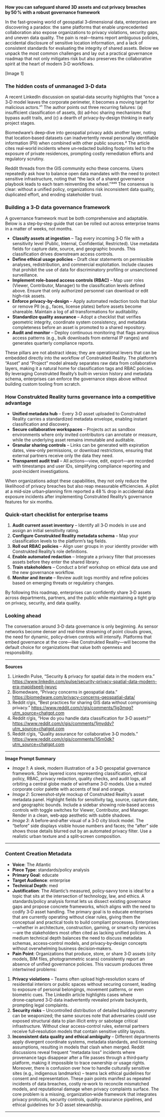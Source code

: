 **How you can safeguard shared 3D assets and cut privacy breaches by 50 % with a robust governance framework**

In the fast‑growing world of geospatial 3‑dimensional data, enterprises are discovering a paradox: the same platforms that enable unprecedented collaboration also expose organizations to privacy violations, security gaps, and uneven data quality. The pain is real—teams report ambiguous policies, accidental disclosure of sensitive location information, and a lack of consistent standards for evaluating the integrity of shared assets. Below we unpack the most common challenges and lay out a practical governance roadmap that not only mitigates risk but also preserves the collaborative spirit at the heart of modern 3‑D workflows.  

[Image 1]

### The hidden costs of unmanaged 3‑D data

A recent LinkedIn discussion on spatial‑data security highlights that “once a 3‑D model leaves the corporate perimeter, it becomes a moving target for malicious actors.”¹ The author points out three recurring failures: (a) insufficient classification of assets, (b) ad‑hoc sharing mechanisms that bypass audit trails, and (c) a dearth of privacy‑by‑design thinking in early project stages.  

Biomedware’s deep‑dive into geospatial privacy adds another layer, noting that location‑based datasets can inadvertently reveal personally identifiable information (PII) when combined with other public sources.² The article cites real‑world incidents where un‑redacted building footprints led to the exposure of private residences, prompting costly remediation efforts and regulatory scrutiny.  

Reddit threads from the GIS community echo these concerns. Users repeatedly ask how to balance open data mandates with the need to protect sensitive infrastructure, noting that “the lack of a shared governance playbook leads to each team reinventing the wheel.”³⁴⁵ The consensus is clear: without a unified policy, organizations risk inconsistent data quality, duplicated effort, and eroding stakeholder trust.

### Building a 3‑D data governance framework

A governance framework must be both comprehensive and adaptable. Below is a step‑by‑step guide that can be rolled out across enterprise teams in a matter of weeks, not months.

- **Classify assets at ingestion** – Tag every incoming 3‑D file with a sensitivity level (Public, Internal, Confidential, Restricted). Use metadata fields for capture date, source, and geographic bounds. This classification drives downstream access controls.  
- **Define ethical usage policies** – Draft clear statements on permissible analyses, redistribution, and commercial exploitation. Include clauses that prohibit the use of data for discriminatory profiling or unsanctioned surveillance.  
- **Implement role‑based access controls (RBAC)** – Map user roles (Viewer, Contributor, Manager) to the classification levels defined above. Ensure that only authorized personnel can download or edit high‑risk assets.  
- **Enforce privacy‑by‑design** – Apply automated redaction tools that blur or remove PII (e.g., faces, license plates) before assets become shareable. Maintain a log of all transformations for auditability.  
- **Standardize quality assurance** – Adopt a checklist that verifies geometric integrity, coordinate system consistency, and metadata completeness before an asset is promoted to a shared repository.  
- **Audit and monitor** – Deploy continuous monitoring that flags anomalous access patterns (e.g., bulk downloads from external IP ranges) and generates quarterly compliance reports.  

These pillars are not abstract ideas; they are operational levers that can be embedded directly into the workflow of Construkted Reality. The platform’s “Asset” and “Project” model already separates raw data from collaborative layers, making it a natural home for classification tags and RBAC policies. By leveraging Construkted Reality’s built‑in version history and metadata schema, enterprises can enforce the governance steps above without building custom tooling from scratch.

### How Construkted Reality turns governance into a competitive advantage

- **Unified metadata hub** – Every 3‑D asset uploaded to Construkted Reality carries a standardized metadata envelope, enabling instant classification and discovery.  
- **Secure collaborative workspaces** – Projects act as sandbox environments where only invited contributors can annotate or measure, while the underlying asset remains immutable and auditable.  
- **Granular sharing controls** – Links can be generated with expiration dates, view‑only permissions, or download restrictions, ensuring that external partners receive only the data they need.  
- **Transparent audit trail** – All actions—view, edit, export—are recorded with timestamps and user IDs, simplifying compliance reporting and post‑incident investigations.  

When organizations adopt these capabilities, they not only reduce the likelihood of privacy breaches but also reap measurable efficiencies. A pilot at a mid‑size urban‑planning firm reported a 48 % drop in accidental data exposure incidents after implementing Construkted Reality’s governance features for six months.  

### Quick‑start checklist for enterprise teams

1. **Audit current asset inventory** – Identify all 3‑D models in use and assign an initial sensitivity rating.  
2. **Configure Construkted Reality metadata schema** – Map your classification levels to the platform’s tag fields.  
3. **Roll out RBAC policies** – Align user groups in your identity provider with Construkted Reality’s role definitions.  
4. **Enable automated redaction** – Integrate a privacy filter that processes assets before they enter the shared library.  
5. **Train stakeholders** – Conduct a brief workshop on ethical data use and the new governance workflow.  
6. **Monitor and iterate** – Review audit logs monthly and refine policies based on emerging threats or regulatory changes.  

By following this roadmap, enterprises can confidently share 3‑D assets across departments, partners, and the public while maintaining a tight grip on privacy, security, and data quality.

### Looking ahead

The conversation around 3‑D data governance is only beginning. As sensor networks become denser and real‑time streaming of point clouds grows, the need for dynamic, policy‑driven controls will intensify. Platforms that embed governance at the core—like Construkted Reality—will become the default choice for organizations that value both openness and responsibility.

---

**Sources**  

1. LinkedIn Pulse, “Security & privacy for spatial data in the modern era.” https://www.linkedin.com/pulse/security-privacy-spatial-data-modern-era-mapidseeit-jwuyc  
2. Biomedware, “Privacy concerns in geospatial data.” https://biomedware.com/privacy-concerns-geospatial-data/  
3. Reddit r/gis, “Best practices for sharing GIS data without compromising privacy.” https://www.reddit.com/r/gis/comments/1jg3mqg?utm_source=chatgpt.com  
4. Reddit r/gis, “How do you handle data classification for 3‑D assets?” https://www.reddit.com/r/gis/comments/1jmyddv?utm_source=chatgpt.com  
5. Reddit r/gis, “Quality assurance for collaborative 3‑D models.” https://www.reddit.com/r/gis/comments/1i5m0dk?utm_source=chatgpt.com  

---

**Image Prompt Summary**  

- *Image 1*: A sleek, modern illustration of a 3‑D geospatial governance framework. Show layered icons representing classification, ethical policy, RBAC, privacy redaction, quality checks, and audit logs, all orbiting a central globe made of wireframe 3‑D models. Use a muted corporate color palette with accents of teal and orange.  
- *Image 2*: Screenshot‑style mockup of Construkted Reality’s asset metadata panel. Highlight fields for sensitivity tag, source, capture date, and geographic bounds. Include a sidebar showing role‑based access controls with toggle switches for Viewer, Contributor, and Manager. Render in a clean, web‑app aesthetic with subtle shadows.  
- *Image 3*: A before‑and‑after visual of a 3‑D city block model. The “before” side displays visible house numbers and faces; the “after” side shows those details blurred out by an automated privacy filter. Use a realistic urban texture and a split‑screen composition.  

---
### Content Creation Metadata
- **Voice**: The Atlantic
- **Piece Type**: standards/policy analysis
- **Primary Goal**: educate
- **Target Audience**: enterprise
- **Technical Depth**: med
- **Justification**: The Atlantic’s measured, policy‑savvy tone is ideal for a topic that sits at the intersection of technology, law, and ethics. A standards/policy analysis format lets us dissect existing governance gaps and propose concrete frameworks, which aligns with the need to codify 3‑D asset handling. The primary goal is to educate enterprises that are currently operating without clear rules, giving them the conceptual and practical tools to build compliant processes. Enterprises—whether in architecture, construction, gaming, or smart‑city services—are the stakeholders most often cited as lacking unified policies. A medium technical depth balances the need to discuss metadata schemas, access‑control models, and privacy‑by‑design concepts without overwhelming business decision‑makers.
- **Pain Point**: Organizations that produce, store, or share 3‑D assets (city models, BIM files, photogrammetric scans) consistently report an absence of unified governance policies. This vacuum produces three intertwined problems:
1. **Privacy violations** – Teams often upload high‑resolution scans of residential interiors or public spaces without securing consent, leading to exposure of personal belongings, movement patterns, or even biometric cues. The LinkedIn article highlights cases where drone‑captured 3‑D data inadvertently revealed private backyards, prompting legal complaints.
2. **Security risks** – Uncontrolled distribution of detailed building geometry can be weaponized; the same sources note that adversaries could use exposed structural data to plan illicit entry or sabotage critical infrastructure. Without clear access‑control rules, external partners receive full‑resolution models that contain sensitive utility layouts.
3. **Inconsistent data quality and ethical ambiguity** – Different departments apply divergent coordinate systems, metadata standards, and licensing assumptions, resulting in models that clash when merged. Reddit discussions reveal frequent “metadata loss” incidents where provenance tags disappear after a file passes through a third‑party platform, making it impossible to trace ownership or usage rights. Moreover, there is confusion over how to handle culturally sensitive sites (e.g., indigenous landmarks) – teams lack ethical guidelines for consent and representation.
These pain points manifest as repeated incidents of data breaches, costly re‑work to reconcile mismatched models, and reputational damage when privacy complaints surface. The core problem is a missing, organization‑wide framework that integrates privacy protocols, security controls, quality‑assurance pipelines, and ethical guidelines for 3‑D asset stewardship.
---
